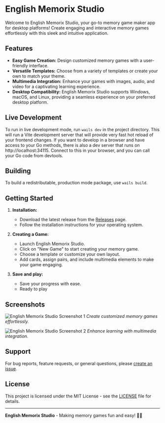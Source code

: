 # English Memorix Studio

Welcome to English Memorix Studio, your go-to memory game maker app for desktop platforms! Create engaging and interactive memory games effortlessly with this sleek and intuitive application.

## Features

- **Easy Game Creation:** Design customized memory games with a user-friendly interface.
- **Versatile Templates:** Choose from a variety of templates or create your own to match your theme.
- **Multimedia Integration:** Enhance your games with images, audio, and video for a captivating learning experience.
- **Desktop Compatibility:** English Memorix Studio supports Windows, macOS, and Linux, providing a seamless experience on your preferred desktop platform.

## Live Development

To run in live development mode, run `wails dev` in the project directory. This will run a Vite development
server that will provide very fast hot reload of your frontend changes. If you want to develop in a browser
and have access to your Go methods, there is also a dev server that runs on http://localhost:34115. Connect
to this in your browser, and you can call your Go code from devtools.

## Building

To build a redistributable, production mode package, use `wails build`.

## Getting Started

1. **Installation:**
   - Download the latest release from the [Releases](https://github.com/your-username/english-memorix-studio/releases) page.
   - Follow the installation instructions for your operating system.

2. **Creating a Game:**
   - Launch English Memorix Studio.
   - Click on "New Game" to start creating your memory game.
   - Choose a template or customize your own layout.
   - Add cards, assign pairs, and include multimedia elements to make your game engaging.

3. **Save and play:**
   - Save your progress with ease.
   - Ready to play

## Screenshots

![English Memorix Studio Screenshot 1](./screenshots/screenshot1.png)
*Create customized memory games effortlessly.*

![English Memorix Studio Screenshot 2](./screenshots/screenshot2.png)
*Enhance learning with multimedia integration.*


## Support

For bug reports, feature requests, or general questions, please [create an issue](https://github.com/your-username/english-memorix-studio/issues).

## License

This project is licensed under the MIT License - see the [LICENSE](LICENSE) file for details.

---

**English Memorix Studio** - Making memory games fun and easy! 🧠✨
